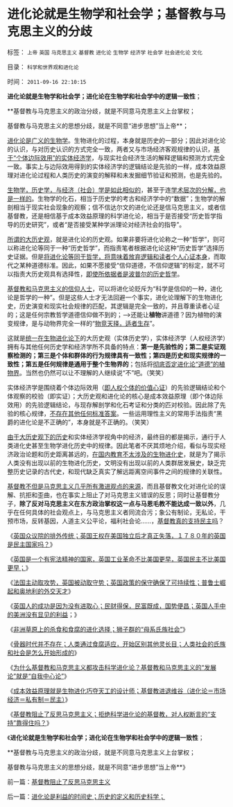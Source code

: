 # 进化论就是生物学和社会学；基督教与马克思主义的分歧

标签： `上帝` `英国` `马克思主义` `基督教` `进化论` `生物学` `经济学` `社会学` `社会进化论` `文化` 

目录： `科学和世界观和进化论`

时间： `2011-09-16 22:10:15`

**进化论就是生物学和社会学；进化论在生物学和社会学中的逻辑一致性**；

**基督教与马克思主义的政治分歧，就是不同意马克思主义上台掌权；

基督教与马克思主义的思想分歧，就是不同意“进步思想”当上帝**；

[进化论是广义的生物学](../../../2009/11/9/生物学，进化论，基督教和马克思主义.md)。生物进化的过程，本身就是历史的一部分；因此对进化论的认识，与对历史认识的方式完全一致，两者又与市场经济客观规律的认识，[基于“个体边际效用”的实体经济学](../../../2011/6/25/博弈论和凯恩斯主义都是伪科学.md)，与现实社会经济生活的解释逻辑和预测方式完全一致。事实上与边际效用得到的实体经济学的逻辑结论是先验的一样，成本效益原理对进化论过程和人类历史的演变的解释和未发掘细节验证和预测，也是先验的。

[生物学，历史学，与经济（社会）学是如此相似的](../../../2009/11/16/解释人权的自然科学和人权解释的经济学.md)，甚至于连[学术层次的分解，也是一样的](../../../2010/8/11/要了解中国历史，必须广读世界历史.md)。生物学的化石，相当于历史学的考古和经济学中的“数据”；生物学的解剖相当于现实社会现象的观察；信不信达尔文的进化论还是信马克思主义，或者信基督教，还是相信基于成本效益原理的科学进化论，相当于是否接受“历史哲学指导的历史研究”，或者“是否接受某种学派理论对经济社会的指导”。

[所谓的大历史观](../../../2010/6/12/人类学之大历史观个体价值方法论.md)，就是进化论的历史观。如果非要将进化论称之一种“哲学”，则可以称进化论等同于一种“历史哲学”，而指责笔者根据进化论这种“历史哲学”选择历史证据。但是[将进化论等同于哲学，将意味着放弃逻辑和读者个人心证本身](../../../2011/2/3/人科动物的生物行为分析和进化规律.md)，而取代之某种道德标准。因此，如果不愿接受“信仰道德，不信仰逻辑”的标定，就不可以指责大历史观具有选择性，[即使所依据者是波普尔的历史哲学](../../../2011/2/27/新理论推广和奥地利学派的失败.md)。

[基督教和马克思主义的信仰人士](../../../2010/2/2/炮轰进化论.md)，可以将进化论贬斥为“科学是信仰的一种，进化论是哲学的一种”。但是这些人士才无法回避一个事实，进化论理解下的生物进化史，历史演变和现实社会规律的匹配，其逻辑是完全一致的，并且尊重读者心证的；这是任何宗教哲学道德信仰做不到的；——>还能让**植物**讲道德？因为植物的演变规律，是与动物界完全一样的“[物竞天择，适者生存](../../../2010/6/13/“从林法则”不是“物竞天择，适者生存”;不是进化论.md)”。

这就是[统一在生物进化论下](../../../2010/11/2/社会进化论是实用科学.md)的大历史观（实体历史学），实体经济学（人权经济学）拥有与其他任何历史学和经济学所不具备的特点：**第一是先验性的；第二是实证观察检测的；第三是个体和群体的行为规律具有一致性；第四是历史和现实规律的一致性；第五是任何规律是通用于整个生物界的**；包括将[彻底否定进化论“道德”的植物界](../../../2011/1/26/传统文化缺乏逻辑，和利益错位.md)。当然也仍然可以让不理解的人继续说“不”吧。（笑笑）

实体经济学是围绕着个体边际效用（[即人权个体的价值心证](../../../2010/10/9/个人主义就是实证科学的心证原则.md)）的先验逻辑结论和个体观察的校验（即实证）；大历史观和进化论的核心是成本效益原理（即个体边际效用）的先验逻辑结论，与现存解剖学和化石考证和分类的匹对校验。因此除了先验的核心规律，[不存在其他任何标准答案](../../../2011/2/18/主张标准答案者将失去发言权.md)。一些运用理性主义的常用手法指责“黑爵的进化论是不正确的”，本身就是不正确的。（笑笑）

[由于大历史观下的历史](../../../2010/6/12/人类学之大历史观个体价值方法论.md)和实体经济学视角中的经济，最终目的都是揭示，通行于人类进化史甚至生物学进化历史中的规律。因此笔者不厌其烦地介绍，看似与现实经济政治论题和历史距离甚远的，[在国内教育不太涉及的生物进化史](../../../2010/6/14/没有病毒就没有生命的进化.md)，就是为了揭示人类没有出现以前的生物进化历史，文明没有出现以前的人类群居发展史，缺乏完整历史记录的古代史，和现代缺乏真实了解远距离空间事件之间的规律的关联性。

[基督教不但是马克思主义几乎所有激进观点的来源](../../../2011/7/2/马克思主义脱胎于（基督教沙文主义＋工团主义）.md)，而且基督教文化对进化论的误解、抗拒和歪曲，也在事实上阻止了对马克思主义错误的反思；同时让基督教分子，**除了反对马克思主义在东方政治掌权这一点与马恩毛教不能达成一致以外**，几乎在任何具体的社会观点上，与马克思主义者同流合污；象公有制论，无私论，干预市场，反转基因，人道主义公平论，福利社会论……，[基督教真的支持民主吗](../../../2011/3/23/基督教不是人权的标准；美国不是民主的权威.md)？

《[英国众议院的排外传统；英国王权在美国独立后才真正失落，１７８０年的英国是民主国家吗？](../../../2011/8/21/民主必然是排外的；英国下议院的排外传统.md)》

《[英国是一个有宪法精神的国家，英国工业革命不比美国更早，英国民主不比美国更早；](../../../2011/8/21/英国不是第一个民主国家.md)》

《[法国主动取攻势，英国被动取守势；英国政策的保守确保了可持续性；普鲁士崛起和奥地利的外交天才](../../../2011/8/21/法国主动进攻，英国被动防守；好死不如赖活着.md)》

《[英国人的成功是因为没有进取心；民财得保，民富既成，国势便昌；英国人手中的美洲没有显见的利益](../../../2011/8/21/英国人的成功是因为没有进取心.md)；》

《[非洲草原上的杀食和食腐的进化选择；狮子群的“母系氏族社会”](../../../2011/9/15/非洲草原上的杀食和食腐的进化选择.md)》

《[骨器时代并不存在；人类通过食腐适应，开始区别其他灵长目；人类社会的氏族和社会是怎么开始形成的](../../../2011/9/15/骨器时代不存在；人类食腐革命.md)》

《[为什么基督教和马克思主义都攻击科学进化论？基督教和马克思主义的“发展论”就是“自我中心论”](../../../2011/9/16/为什么基督教和马克思主义都攻击科学进化论？.md)》

《[成本效益原理就是生物进化巧夺天工的设计师；基督教进退维谷（进化论＝市场经济＝私有制＝民主）](../../../2011/9/16/如果基督教是正确的，马克思主义就必定是真理.md)》

《[基督教阻止了反思马克思主义；拒绝科学进化论的基督教，对人权断言的“支持”靠得住吗？](../../../2011/9/16/基督教阻止了反思马克思主义.md)》

《**进化论就是生物学和社会学；进化论在生物学和社会学中的逻辑一致性**；

**基督教与马克思主义的政治分歧，就是不同意马克思主义上台掌权；

基督教与马克思主义的思想分歧，就是不同意“进步思想”当上帝**》



前一篇：[基督教阻止了反思马克思主义](../../../2011/9/16/基督教阻止了反思马克思主义.md)

后一篇：[进化论是利益的时间史；历史的定义和历史科学；](../../../2011/9/16/进化论是利益的时间史；历史的定义和历史科学；.md)